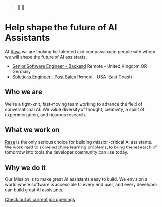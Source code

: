 > :robot: :speech_balloon:

# Help shape the future of AI Assistants

At [Rasa](https://rasa.com/) we are looking for talented and compassionate people with whom we will shape the future of AI assistants.


* [Senior Software Engineer - Backend](https://boards.greenhouse.io/rasa/jobs/5001805002?gh_src=d50afd4f2us "Senior Software Engineer - Backend") Remote - United Kingdom OR Germany
* [Solutions Engineer - Post Sales](https://boards.greenhouse.io/rasa/jobs/4866699002?gh_src=d50afd4f2us "Solutions Engineer - Post Sales") Remote - USA  (East Coast)

## Who we are

We're a tight-knit, fast-moving team working to advance the field of conversational AI. We value diversity of thought, creativity, a spirit of experimentation, and rigorous research.

## What we work on

[Rasa](https://github.com/rasaHQ/rasa) is the only serious choice for building mission-critical AI assistants. We work hard to solve machine learning problems, to bring the research of tomorrow into tools the developer community can use today.

## Why we do it

Our Mission is to make great AI assistants easy to build. We envision a world where software is accessible to every end user, and every developer can build great AI assistants.

[Check out all current job openings](https://grnh.se/d50afd4f2us)

